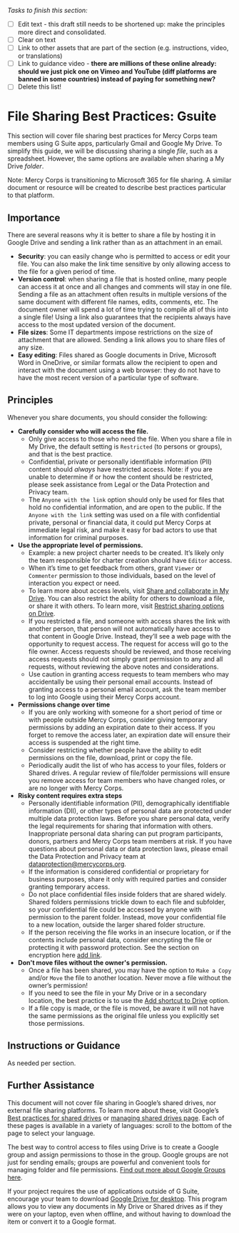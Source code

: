 *Tasks to finish this section:*
- [ ] Edit text - this draft still needs to be shortened up: make the principles more direct and consolidated.
- [ ] Clear on text
- [ ] Link to other assets that are part of the section (e.g. instructions, video, or translations)
- [ ] Link to guidance video - **there are millions of these online already: should we just pick one on Vimeo and YouTube (diff platforms are banned in some countries) instead of paying for something new?**
- [ ] Delete this list!

# File Sharing Best Practices: Gsuite
This section will cover file sharing best practices for Mercy Corps team members using G Suite apps, particularly Gmail and Google My Drive. To simplify this guide, we will be discussing sharing a single *file*, such as a spreadsheet. However, the same options are available when sharing a My Drive *folder*.

Note: Mercy Corps is transitioning to Microsoft 365 for file sharing. A similar document or resource will be created to describe best practices particular to that platform.

## Importance
There are several reasons why it is better to share a file by hosting it in Google Drive and sending a link rather than as an attachment in an email.
- **Security**: you can easily change who is permitted to access or edit your file. You can also make the link time sensitive by only allowing access to the file for a given period of time.
- **Version control**: when sharing a file that is hosted online, many people can access it at once and all changes and comments will stay in one file. Sending a file as an attachment often results in multiple versions of the same document with different file names, edits, comments, etc. The document owner will spend a lot of time trying to compile all of this into a single file! Using a link also guarantees that the recipients always have access to the most updated version of the document.
- **File sizes**: Some IT departments impose restrictions on the size of attachment that are allowed. Sending a link allows you to share files of any size.
- **Easy editing**: Files shared as Google documents in Drive, Microsoft Word in OneDrive, or similar formats allow the recipient to open and interact with the document using a web browser: they do not have to have the most recent version of a particular type of software.

## Principles
Whenever you share documents, you should consider the following:
- **Carefully consider who will access the file.**
  - Only give access to those who need the file. When you share a file in My Drive, the default setting is `Restricted` (to persons or groups),
and that is the best practice.
  - Confidential, private or personally identifiable information (PII) content should *always* have restricted access. Note: if you are unable to determine if or how the content should be restricted, please seek assistance from Legal or the Data Protection and Privacy team.
  - The `Anyone with the link` option should only be used for files that hold no confidential information, and are open to the public. If the `Anyone with the link` setting was used on a file with confidential private, personal or financial data, it could put Mercy Corps at immediate legal risk, and make it easy for bad actors to use that information for criminal purposes.
- **Use the appropriate level of permissions.**
  - Example: a new project charter needs to be created. It’s likely only the team responsible for charter creation should have `Editor` access.
  - When it’s time to get feedback from others, grant `Viewer` or `Commenter` permission to those individuals, based on the level of interaction you expect or need.
  - To learn more about access levels, visit [Share and collaborate in My Drive](https://support.google.com/a/users/answer/9310248?hl=en). You can also restrict the ability for others to download a file, or share it with others. To learn more, visit [Restrict sharing options on Drive](https://support.google.com/a/users/answer/9308868?hl=en).
  - If you restricted a file, and someone with access shares the link with another person, that person will not automatically have access to that content in Google Drive. Instead, they’ll see a web page with the opportunity to request access. The request for access will go to the file owner. Access requests should be reviewed, and those receiving access requests should not simply grant permission to any and all requests, without reviewing the above notes and considerations.
  - Use caution in granting access requests to team members who may accidentally be using their personal email accounts. Instead of granting access to a personal email account, ask the team member to log into Google using their Mercy Corps account.
- **Permissions change over time**
  - If you are only working with someone for a short period of time or with people outside Mercy Corps, consider giving temporary permissions by adding an expiration date to their access. If you forget to remove the access later, an expiration date will ensure their access is suspended at the right time.
  - Consider restricting whether people have the ability to edit permissions on the file, download, print or copy the file.
  - Periodically audit the list of who has access to your files, folders or Shared drives. A regular review of file/folder permissions will ensure you remove access for team members who have changed roles, or are no longer with Mercy Corps.
- **Risky content requires extra steps**
  - Personally identifiable information (PII), demographically identifiable information (DII), or other types of personal data are protected under multiple data protection laws. Before you share personal data, verify the legal requirements for sharing that information with others. Inappropriate personal data sharing can put program participants, donors, partners and Mercy Corps team members at risk. If you have questions about personal data or data protection laws, please email the Data Protection and Privacy team at dataprotection@mercycorps.org.
  - If the information is considered confidential or proprietary for business purposes, share it only with required parties and consider granting temporary access.
  - Do not place confidential files inside folders that are shared widely. Shared folders permissions trickle down to each file and subfolder, so your confidential file could be accessed by anyone with permission to the parent folder. Instead, move your confidential file to a new location, outside the larger shared folder structure.
  - If the person receiving the file works in an insecure location, or if the contents include personal data, consider encrypting the file or protecting it with password protection. See the section on encryption here [add link](www.link.com).
- **Don't move files without the owner's permission.**
  - Once a file has been shared, you may have the option to `Make a Copy` and/or `Move` the file to another location. Never move a file without the owner’s permission!
  - If you need to see the file in your My Drive or in a secondary location, the best practice is to use the [Add shortcut to Drive](https://support.google.com/drive/answer/9700156?hl=en&co=GENIE.Platform%3DDesktop) option.
  - If a file copy is made, or the file is moved, be aware it will not have the same permissions as the original file unless you explicitly set those permissions.

## Instructions or Guidance
As needed per section.

## Further Assistance
This document will not cover file sharing in Google’s shared drives, nor external file sharing platforms. To learn more about these, visit Google’s [Best practices for shared drives](https://support.google.com/a/users/answer/9310352?hl=en) or [managing shared drives page](https://support.google.com/a/topic/7337266?hl=en&ref_topic=2490075). Each of these pages is available in a variety of languages: scroll to the bottom of the page to select your language.

The best way to control access to files using Drive is to create a Google group and assign permissions to those in the group. Google groups are not just for sending emails; groups are powerful and convenient tools for managing folder and file permissions. [Find out more about Google Groups here](https://support.google.com/groups/?hl=en#topic=9216).

If your project requires the use of applications outside of G Suite, encourage your team to download [Google Drive for desktop](https://support.google.com/drive/answer/7329379?hl=en). This program allows you to view any documents in My Drive or Shared drives as if they were on your laptop, even when offline, and without having to download the item or convert it to a Google format.
